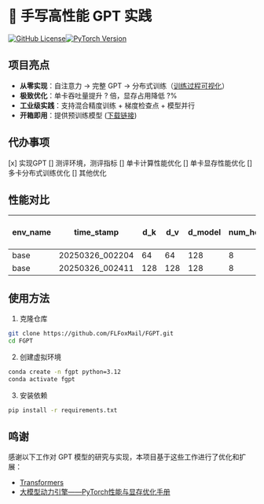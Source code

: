 # 🚀 手写高性能 GPT 实践

[![GitHub License](https://img.shields.io/badge/license-MIT-blue.svg)](https://github.com/your-repo/high-performance-gpt/blob/main/LICENSE)[![PyTorch Version](https://img.shields.io/badge/PyTorch-2.0+-red.svg)](https://pytorch.org/)

## 项目亮点
- ​**从零实现**：自注意力 → 完整 GPT → 分布式训练（[训练过程可视化](docs/training_curve.gif)）
- ​**极致优化**：单卡吞吐量提升 ? 倍，显存占用降低 ?%
- ​**工业级实践**：支持混合精度训练 + 梯度检查点 + 模型并行
- ​**开箱即用**：提供预训练模型 ([下载链接](https://example.com/pretrained_models))

## 代办事项
[x] 实现GPT
[] 测评环境，测评指标
[] 单卡计算性能优化
[] 单卡显存性能优化
[] 多卡分布式训练优化
[] 其他优化

## 性能对比
| env_name | time_stamp | d_k | d_v | d_model | num_heads | d_diff | n_layer | batch_size | seq_length | Training Time (ms) | Training Throughput (SPS) | Prediction Time (ms) | Prediction Throughput (SPS) | Memory Usage (GB) |
| --- | --- | --- | --- | --- | --- | --- | --- | --- | --- | --- | --- | --- | --- | --- |
| base | 20250326_002204 | 64 | 64 | 128 | 8 | 1024 | 6 | 16 | 64 | 6230.289 | 240.759 | 1308.085 | 382.238 | 0.16 |
| base | 20250326_002411 | 128 | 128 | 128 | 8 | 1024 | 16 | 16 | 64 | 18533.553 | 80.934 | 3623.198 | 138.0 | 0.531 |


## 使用方法
1. 克隆仓库
```bash
git clone https://github.com/FLFoxMail/FGPT.git
cd FGPT
```
2. 创建虚拟环境
```bash
conda create -n fgpt python=3.12
conda activate fgpt
```

3. 安装依赖
```bash
pip install -r requirements.txt
```

## 鸣谢
感谢以下工作对 GPT 模型的研究与实现，本项目基于这些工作进行了优化和扩展：
- [Transformers](https://github.com/huggingface/transformers)
- [大模型动力引擎——PyTorch性能与显存优化手册](http://www.tup.tsinghua.edu.cn/booksCenter/book_10581501.html#)